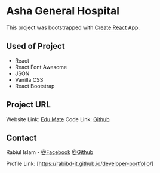 # Asha General Hospital

This project was bootstrapped with [Create React App](https://github.com/facebook/create-react-app).

## Used of Project

- React
- React Font Awesome
- JSON
- Vanilla CSS
- React Bootstrap

<!-- PROJECT URL -->

## Project URL

Website Link: [Edu Mate](https://asha-general-hospital.web.app/)
Code Link: [Github](https://github.com/Programming-Hero-Web-Course3/healthcare-related-website-rabibd-it)

<!-- CONTACT -->

## Contact

Rabiul Islam -
[@Facebook](https://facebook.com/robi.tpi)
[@Github](https://github.com/rabibd-it)

Profile Link: [https://rabibd-it.github.io/developer-portfolio/]
